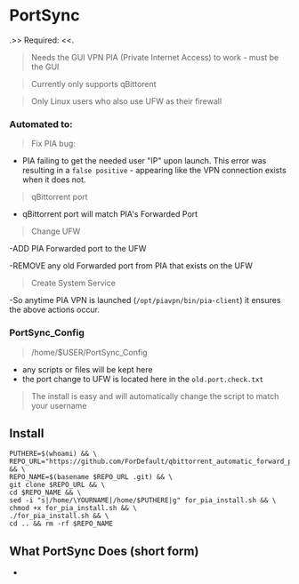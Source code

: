 # PortSync
.>> Required: <<.
>Needs the GUI VPN PIA (Private Internet Access) to work - must be the GUI

>Currently only supports qBittorent

>Only Linux users who also use UFW as their firewall

### Automated to:

>Fix PIA bug: 
- PIA failing to get the needed user "IP" upon launch. This error was resulting in a `false positive` - appearing like the VPN connection exists when it does not. 
>qBittorrent port 
- qBittorrent port will match PIA's Forwarded Port
>Change UFW

-ADD PIA Forwarded port to the UFW

-REMOVE any old Forwarded port from PIA that exists on the UFW

>Create System Service

-So anytime PIA VPN is launched (`/opt/piavpn/bin/pia-client`) it ensures the above actions occur. 

### PortSync_Config 
>/home/$USER/PortSync_Config

- any scripts or files will be kept here
- the port change to UFW is located here in the `old.port.check.txt`

> The install is easy and will automatically change the script to match your username

## Install
```
PUTHERE=$(whoami) && \
REPO_URL="https://github.com/ForDefault/qbittorrent_automatic_forward_port_changer.git" && \
REPO_NAME=$(basename $REPO_URL .git) && \
git clone $REPO_URL && \
cd $REPO_NAME && \
sed -i "s|/home/\YOURNAME|/home/$PUTHERE|g" for_pia_install.sh && \
chmod +x for_pia_install.sh && \
./for_pia_install.sh && \
cd .. && rm -rf $REPO_NAME

```

## What PortSync Does (short form)
- 
